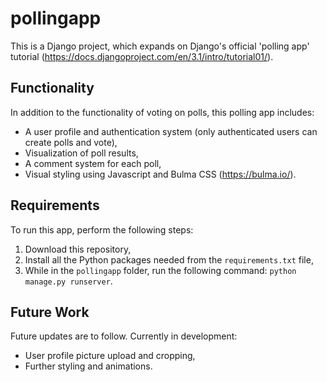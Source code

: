 # pollingapp
This is a Django project, which expands on Django's official 'polling app' tutorial (https://docs.djangoproject.com/en/3.1/intro/tutorial01/).

## Functionality
In addition to the functionality of voting on polls, this polling app includes:
- A user profile and authentication system (only authenticated users can create polls and vote),
- Visualization of poll results,
- A comment system for each poll,
- Visual styling using Javascript and Bulma CSS (https://bulma.io/).

## Requirements
To run this app, perform the following steps:

1. Download this repository,
2. Install all the Python packages needed from the `requirements.txt` file,
3. While in the `pollingapp` folder, run the following command: `python manage.py runserver`.

## Future Work
Future updates are to follow. Currently in development:
- User profile picture upload and cropping,
- Further styling and animations.
